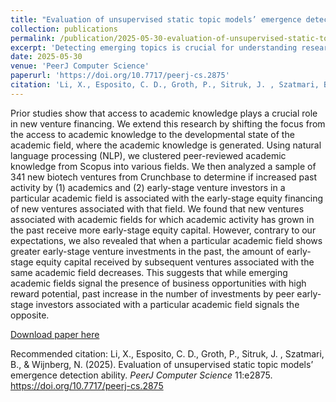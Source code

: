 ```yaml
---
title: "Evaluation of unsupervised static topic models’ emergence detection abilityg"
collection: publications
permalink: /publication/2025-05-30-evaluation-of-unsupervised-static-topic-models-emergence-detection-ability
excerpt: 'Detecting emerging topics is crucial for understanding research trends, technological advancements, and shifts in public discourse. While unsupervised topic modeling techniques such as Latent Dirichlet allocation (LDA), BERTopic, and CoWords clustering are widely used for topic extraction, their ability to retrospectively detect emerging topics without relying on ground truth labels has not been systematically compared. This gap largely stems from the lack of a dedicated evaluation metric for measuring emergence detection. In this study, we introduce a quantitative evaluation metric to assess the effectiveness of topic models in detecting emerging topics. We evaluate three topic modeling approaches using both qualitative analysis and our proposed emergence detection metric. Our results indicate that, qualitatively, CoWords identifies emerging topics earlier than LDA and BERTopics. Quantitatively, our evaluation metric demonstrates that LDA achieves an average F1 score of 80.6% in emergence detection, outperforming BERTopic by 24.0%. These findings highlight the strengths and limitations of different topic models for emergence detection, while our proposed metric provides a robust framework for future benchmarking in this area.'
date: 2025-05-30
venue: 'PeerJ Computer Science'
paperurl: 'https://doi.org/10.7717/peerj-cs.2875'
citation: 'Li, X., Esposito, C. D., Groth, P., Sitruk, J. , Szatmari, B., & Wijnberg, N. (2025). &quot;Evaluation of unsupervised static topic models’ emergence detection ability.&quot; <i>PeerJ Compuetr Science</i> 11:e2875.'
---
```

Prior studies show that access to academic knowledge plays a crucial role in new venture financing. We extend this research by shifting the focus from the access to academic knowledge to the developmental state of the academic field, where the academic knowledge is generated. Using natural language processing (NLP), we clustered peer-reviewed academic knowledge from Scopus into various fields. We then analyzed a sample of 341 new biotech ventures from Crunchbase to determine if increased past activity by (1) academics and (2) early-stage venture investors in a particular academic field is associated with the early-stage equity financing of new ventures associated with that field. We found that new ventures associated with academic fields for which academic activity has grown in the past receive more early-stage equity capital. However, contrary to our expectations, we also revealed that when a particular academic field shows greater early-stage venture investments in the past, the amount of early-stage equity capital received by subsequent ventures associated with the same academic field decreases. This suggests that while emerging academic fields signal the presence of business opportunities with high reward potential, past increase in the number of investments by peer early-stage investors associated with a particular academic field signals the opposite.

[Download paper here](https://peerj.com/articles/cs-2875/)

Recommended citation: Li, X., Esposito, C. D., Groth, P., Sitruk, J. , Szatmari, B., & Wijnberg, N. (2025). Evaluation of unsupervised static topic models’ emergence detection ability. <i>PeerJ Computer Science</i> 11:e2875. https://doi.org/10.7717/peerj-cs.2875
